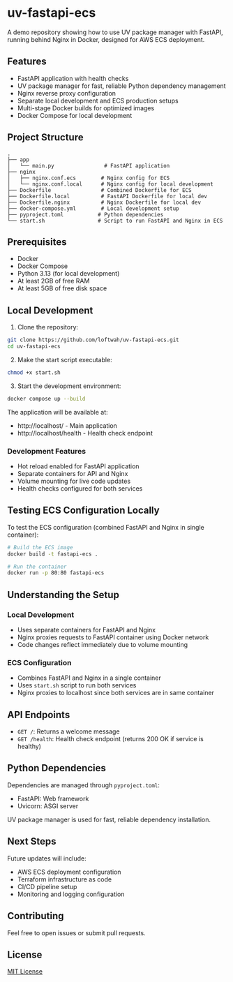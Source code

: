 # uv-fastapi-ecs

A demo repository showing how to use UV package manager with FastAPI, running behind Nginx in Docker, designed for AWS ECS deployment.

## Features

- FastAPI application with health checks
- UV package manager for fast, reliable Python dependency management
- Nginx reverse proxy configuration
- Separate local development and ECS production setups
- Multi-stage Docker builds for optimized images
- Docker Compose for local development

## Project Structure

```plaintext
.
├── app
│   └── main.py                # FastAPI application
├── nginx
│   ├── nginx.conf.ecs        # Nginx config for ECS
│   └── nginx.conf.local      # Nginx config for local development
├── Dockerfile                # Combined Dockerfile for ECS
├── Dockerfile.local          # FastAPI Dockerfile for local dev
├── Dockerfile.nginx          # Nginx Dockerfile for local dev
├── docker-compose.yml        # Local development setup
├── pyproject.toml           # Python dependencies
└── start.sh                 # Script to run FastAPI and Nginx in ECS
```

## Prerequisites

- Docker
- Docker Compose
- Python 3.13 (for local development)
- At least 2GB of free RAM
- At least 5GB of free disk space

## Local Development

1. Clone the repository:

```bash
git clone https://github.com/loftwah/uv-fastapi-ecs.git
cd uv-fastapi-ecs
```

2. Make the start script executable:

```bash
chmod +x start.sh
```

3. Start the development environment:

```bash
docker compose up --build
```

The application will be available at:

- http://localhost/ - Main application
- http://localhost/health - Health check endpoint

### Development Features

- Hot reload enabled for FastAPI application
- Separate containers for API and Nginx
- Volume mounting for live code updates
- Health checks configured for both services

## Testing ECS Configuration Locally

To test the ECS configuration (combined FastAPI and Nginx in single container):

```bash
# Build the ECS image
docker build -t fastapi-ecs .

# Run the container
docker run -p 80:80 fastapi-ecs
```

## Understanding the Setup

### Local Development

- Uses separate containers for FastAPI and Nginx
- Nginx proxies requests to FastAPI container using Docker network
- Code changes reflect immediately due to volume mounting

### ECS Configuration

- Combines FastAPI and Nginx in a single container
- Uses `start.sh` script to run both services
- Nginx proxies to localhost since both services are in same container

## API Endpoints

- `GET /`: Returns a welcome message
- `GET /health`: Health check endpoint (returns 200 OK if service is healthy)

## Python Dependencies

Dependencies are managed through `pyproject.toml`:

- FastAPI: Web framework
- Uvicorn: ASGI server

UV package manager is used for fast, reliable dependency installation.

## Next Steps

Future updates will include:

- AWS ECS deployment configuration
- Terraform infrastructure as code
- CI/CD pipeline setup
- Monitoring and logging configuration

## Contributing

Feel free to open issues or submit pull requests.

## License

[MIT License](LICENSE)
